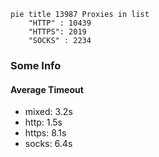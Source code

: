 
```mermaid
pie title 13987 Proxies in list
    "HTTP" : 10439
    "HTTPS": 2019
    "SOCKS" : 2234
```

### Some Info
#### Average Timeout

- mixed: 3.2s
- http: 1.5s
- https: 8.1s
- socks: 6.4s